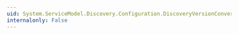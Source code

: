 ```yaml
---
uid: System.ServiceModel.Discovery.Configuration.DiscoveryVersionConverter.#ctor
internalonly: False
---
```

